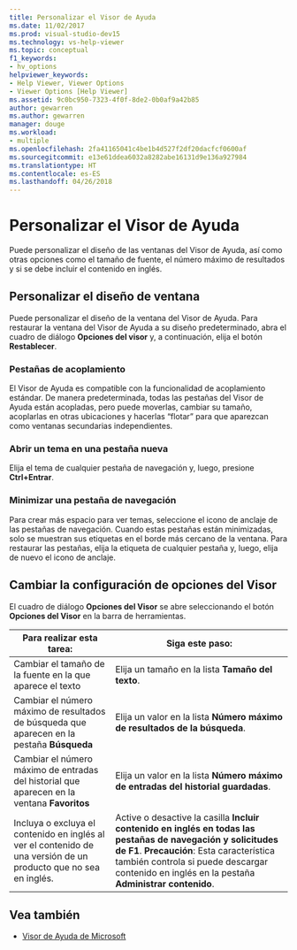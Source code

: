 ```yaml
---
title: Personalizar el Visor de Ayuda
ms.date: 11/02/2017
ms.prod: visual-studio-dev15
ms.technology: vs-help-viewer
ms.topic: conceptual
f1_keywords:
- hv_options
helpviewer_keywords:
- Help Viewer, Viewer Options
- Viewer Options [Help Viewer]
ms.assetid: 9c0bc950-7323-4f0f-8de2-0b0af9a42b85
author: gewarren
ms.author: gewarren
manager: douge
ms.workload:
- multiple
ms.openlocfilehash: 2fa41165041c4be1b4d527f2df20dacfcf0600af
ms.sourcegitcommit: e13e61ddea6032a8282abe16131d9e136a927984
ms.translationtype: HT
ms.contentlocale: es-ES
ms.lasthandoff: 04/26/2018
---
```

# <a name="customize-the-help-viewer"></a>Personalizar el Visor de Ayuda
Puede personalizar el diseño de las ventanas del Visor de Ayuda, así como otras opciones como el tamaño de fuente, el número máximo de resultados y si se debe incluir el contenido en inglés.

## <a name="customizing-window-layout"></a>Personalizar el diseño de ventana
Puede personalizar el diseño de la ventana del Visor de Ayuda. Para restaurar la ventana del Visor de Ayuda a su diseño predeterminado, abra el cuadro de diálogo **Opciones del visor** y, a continuación, elija el botón **Restablecer**.

### <a name="docking-tabs"></a>Pestañas de acoplamiento
El Visor de Ayuda es compatible con la funcionalidad de acoplamiento estándar. De manera predeterminada, todas las pestañas del Visor de Ayuda están acopladas, pero puede moverlas, cambiar su tamaño, acoplarlas en otras ubicaciones y hacerlas “flotar” para que aparezcan como ventanas secundarias independientes.

### <a name="opening-a-topic-in-a-new-tab"></a>Abrir un tema en una pestaña nueva
Elija el tema de cualquier pestaña de navegación y, luego, presione **Ctrl+Entrar**.

### <a name="minimize-a-navigation-tab"></a>Minimizar una pestaña de navegación
Para crear más espacio para ver temas, seleccione el icono de anclaje de las pestañas de navegación. Cuando estas pestañas están minimizadas, solo se muestran sus etiquetas en el borde más cercano de la ventana. Para restaurar las pestañas, elija la etiqueta de cualquier pestaña y, luego, elija de nuevo el icono de anclaje.

## <a name="changing-settings-in-viewer-options"></a>Cambiar la configuración de opciones del Visor
El cuadro de diálogo **Opciones del Visor** se abre seleccionando el botón **Opciones del Visor** en la barra de herramientas.

|Para realizar esta tarea:|Siga este paso:|
|---------------------------|---------------------|
|Cambiar el tamaño de la fuente en la que aparece el texto|Elija un tamaño en la lista **Tamaño del texto**.|
|Cambiar el número máximo de resultados de búsqueda que aparecen en la pestaña **Búsqueda**|Elija un valor en la lista **Número máximo de resultados de la búsqueda**.|
|Cambiar el número máximo de entradas del historial que aparecen en la ventana **Favoritos**|Elija un valor en la lista **Número máximo de entradas del historial guardadas**.|
|Incluya o excluya el contenido en inglés al ver el contenido de una versión de un producto que no sea en inglés.|Active o desactive la casilla **Incluir contenido en inglés en todas las pestañas de navegación y solicitudes de F1**. **Precaución**: Esta característica también controla si puede descargar contenido en inglés en la pestaña **Administrar contenido**.|

## <a name="see-also"></a>Vea también

- [Visor de Ayuda de Microsoft](../ide/microsoft-help-viewer.md)